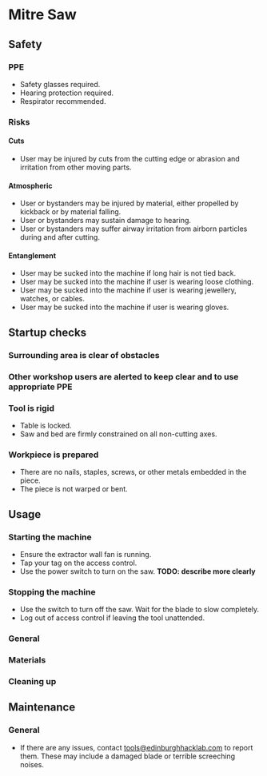 # Mitre Saw

<!-- There is no prescribed structure, but here is a suggestion: -->

## Safety

### PPE
* Safety glasses required.
* Hearing protection required.
* Respirator recommended.

### Risks

#### Cuts
* User may be injured by cuts from the cutting edge or abrasion and irritation from other moving parts.

#### Atmospheric
* User or bystanders may be injured by material, either propelled by kickback or by material falling.
* User or bystanders may sustain damage to hearing.
* User or bystanders may suffer airway irritation from airborn particles during and after cutting.

#### Entanglement
* User may be sucked into the machine if long hair is not tied back.
* User may be sucked into the machine if user is wearing loose clothing.
* User may be sucked into the machine if user is wearing jewellery, watches, or cables.
* User may be sucked into the machine if user is wearing gloves.

<!-- Usually, all of the control measures in the risk assessment should be mentioned here -->

## Startup checks

### Surrounding area is clear of obstacles

### Other workshop users are alerted to keep clear and to use appropriate PPE

### Tool is rigid
* Table is locked.
* Saw and bed are firmly constrained on all non-cutting axes.

### Workpiece is prepared
* There are no nails, staples, screws, or other metals embedded in the piece.
* The piece is not warped or bent.

## Usage

### Starting the machine
* Ensure the extractor wall fan is running.
* Tap your tag on the access control.
* Use the power switch to turn on the saw. **TODO: describe more clearly**

### Stopping the machine
* Use the switch to turn off the saw. Wait for the blade to slow completely.
* Log out of access control if leaving the tool unattended.

<!-- incl estops if necessary -->

### General

### Materials

### Cleaning up

## Maintenance

### General
* If there are any issues, contact tools@edinburghhacklab.com to report them. These may include a damaged blade or terrible screeching noises.
